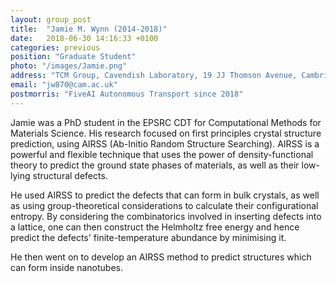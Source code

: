```yaml
---
layout: group_post
title:  "Jamie M. Wynn (2014-2018)"
date:   2018-06-30 14:16:33 +0100
categories: previous
position: "Graduate Student"
photo: "/images/Jamie.png"
address: "TCM Group, Cavendish Laboratory, 19 JJ Thomson Avenue, Cambridge, CB3 0HE"
email: "jw870@cam.ac.uk"
postmorris: "FiveAI Autonomous Transport since 2018"
---
```



Jamie was a PhD student in the EPSRC CDT for Computational Methods for Materials Science. His research focused on first principles crystal structure prediction, using AIRSS (Ab-Initio Random Structure Searching). AIRSS is a powerful and flexible technique that uses the power of density-functional theory to predict the ground state phases of materials, as well as their low-lying structural defects.

He used AIRSS to predict the defects that can form in bulk crystals, as well as using group-theoretical considerations to calculate their configurational entropy. By considering the combinatorics involved in inserting defects into a lattice, one can then construct the Helmholtz free energy and hence predict the defects' finite-temperature abundance by minimising it.

He then went on to develop an AIRSS method to predict structures which can form inside nanotubes.

